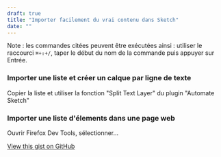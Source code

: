```yaml
---
draft: true
title: "Importer facilement du vrai contenu dans Sketch"
date: ""
---
```


Note : les commandes citées peuvent être exécutées ainsi : utiliser le raccourci `⌘+⇧+/`, taper le début du nom de la commande puis appuyer sur Entrée.

### Importer une liste et créer un calque par ligne de texte

Copier la liste et utiliser la fonction "Split Text Layer" du plugin "Automate Sketch"

### Importer une liste d'élements dans une page web

Ouvrir Firefox Dev Tools, sélectionner...

<script src="https://gist.github.com/Saint-loup/e5aa80e81eea3bca009ccaf90ba5905a.js"></script>

<a href="https://gist.github.com/Saint-loup/e5aa80e81eea3bca009ccaf90ba5905a">View this gist on GitHub</a>
